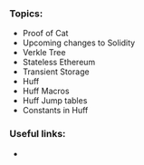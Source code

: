 ### Topics:
- Proof of Cat
- Upcoming changes to Solidity
- Verkle Tree
- Stateless Ethereum
- Transient Storage
- Huff
- Huff Macros
- Huff Jump tables
- Constants in Huff

### Useful links:
- 